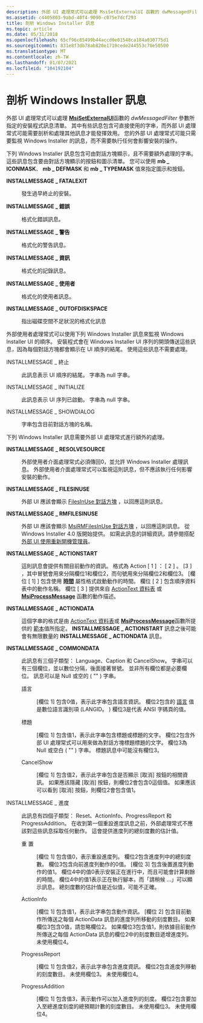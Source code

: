 ```yaml
---
description: 外部 UI 處理常式可以處理 MsiSetExternalUI 函數的 dwMessagedFilter 參數所指定的安裝程式訊息清單。
ms.assetid: c4405803-9abd-40f4-9090-c075e7dcf293
title: 剖析 Windows Installer 訊息
ms.topic: article
ms.date: 05/31/2018
ms.openlocfilehash: 65cf96c85499b44accd0e01548ca184a030775d1
ms.sourcegitcommit: 831e8f3db78ab820e1710cede244553c70e50500
ms.translationtype: MT
ms.contentlocale: zh-TW
ms.lasthandoff: 01/07/2021
ms.locfileid: "104192104"
---
```

# <a name="parsing-windows-installer-messages"></a>剖析 Windows Installer 訊息

外部 UI 處理常式可以處理 [**MsiSetExternalUI**](/windows/desktop/api/Msi/nf-msi-msisetexternaluia)函數的 *dwMessagedFilter* 參數所指定的安裝程式訊息清單。 其中有些訊息包含可直接使用的字串，而外部 UI 處理常式可能需要剖析和處理其他訊息才能發揮效用。 您的外部 UI 處理常式可能只需要監視 Windows Installer 的訊息，而不需要執行任何會影響安裝的操作。

下列 Windows Installer 訊息包含可由對話方塊顯示，且不需要額外處理的字串。 這些訊息包含要由對話方塊顯示的按鈕和圖示清單。 您可以使用 **mb \_ ICONMASK**、 **mb \_ DEFMASK** 和 **mb \_ TYPEMASK** 值來指定圖示和按鈕。

<dl> <dt>

<span id="INSTALLMESSAGE_FATALEXIT"></span><span id="installmessage_fatalexit"></span>**INSTALLMESSAGE \_ FATALEXIT**
</dt> <dd>

發生過早終止的安裝。

</dd> <dt>

<span id="INSTALLMESSAGE_ERROR"></span><span id="installmessage_error"></span>**INSTALLMESSAGE \_ 錯誤**
</dt> <dd>

格式化錯誤訊息。

</dd> <dt>

<span id="INSTALLMESSAGE_WARNING"></span><span id="installmessage_warning"></span>**INSTALLMESSAGE \_ 警告**
</dt> <dd>

格式化的警告訊息。

</dd> <dt>

<span id="INSTALLMESSAGE_INFO"></span><span id="installmessage_info"></span>**INSTALLMESSAGE \_ 資訊**
</dt> <dd>

格式化的記錄訊息。

</dd> <dt>

<span id="INSTALLMESSAGE_USER"></span><span id="installmessage_user"></span>**INSTALLMESSAGE \_ 使用者**
</dt> <dd>

格式化的使用者訊息。

</dd> <dt>

<span id="INSTALLMESSAGE_OUTOFDISKSPACE"></span><span id="installmessage_outofdiskspace"></span>**INSTALLMESSAGE \_ OUTOFDISKSPACE**
</dt> <dd>

指出磁碟空間不足狀況的格式化訊息

</dd> </dl>

外部使用者處理常式可以使用下列 Windows Installer 訊息來監視 Windows Installer UI 的順序。 安裝程式會在 Windows Installer UI 序列的開頭傳送這些訊息，因為每個對話方塊都會顯示在 UI 順序的結尾。 使用這些訊息不需要處理。

<dl> <dt>

<span id="INSTALLMESSAGE_TERMINATE"></span><span id="installmessage_terminate"></span>INSTALLMESSAGE \_ 終止
</dt> <dd>

此訊息表示 UI 順序的結尾。 字串為 null 字串。

</dd> <dt>

<span id="INSTALLMESSAGE_INITIALIZE"></span><span id="installmessage_initialize"></span>INSTALLMESSAGE \_ INITIALIZE
</dt> <dd>

此訊息表示 UI 序列已啟動。 字串為 null 字串。

</dd> <dt>

<span id="INSTALLMESSAGE_SHOWDIALOG"></span><span id="installmessage_showdialog"></span>INSTALLMESSAGE \_ SHOWDIALOG
</dt> <dd>

字串包含目前對話方塊的名稱。

</dd> </dl>

下列 Windows Installer 訊息需要外部 UI 處理常式進行額外的處理。

<dl> <dt>

<span id="INSTALLMESSAGE_RESOLVESOURCE"></span><span id="installmessage_resolvesource"></span>**INSTALLMESSAGE \_ RESOLVESOURCE**
</dt> <dd>

外部使用者介面處理常式必須傳回0，並允許 Windows Installer 處理訊息。 外部使用者介面處理常式可以監視這則訊息，但不應該執行任何影響安裝的動作。

</dd> <dt>

<span id="INSTALLMESSAGE_FILESINUSE"></span><span id="installmessage_filesinuse"></span>**INSTALLMESSAGE \_ FILESINUSE**
</dt> <dd>

外部 UI 應該會顯示 [FilesInUse 對話方塊](filesinuse-dialog.md) ，以回應這則訊息。

</dd> <dt>

<span id="INSTALLMESSAGE_RMFILESINUSE"></span><span id="installmessage_rmfilesinuse"></span>**INSTALLMESSAGE \_ RMFILESINUSE**
</dt> <dd>

外部 UI 應該會顯示 [MsiRMFilesInUse 對話方塊](msirmfilesinuse-dialog.md) ，以回應這則訊息。 從 Windows Installer 4.0 版開始提供。 如需此訊息的詳細資訊，請參閱搭配 [外部 UI 使用重新開機管理員](using-restart-manager-with-an-external-ui-.md)。

</dd> <dt>

<span id="INSTALLMESSAGE_ACTIONSTART"></span><span id="installmessage_actionstart"></span>**INSTALLMESSAGE \_ ACTIONSTART**
</dt> <dd>

這則訊息會提供有關目前動作的資訊。 格式為 Action \[ 1 \] ： \[ 2 \] 。 \[3 \] ，其中冒號會用來分隔欄位1和欄位2，而句號用來分隔欄位2和欄位3。 [欄位 \[ 1] \] 包含使用 [**時間**](time.md) 屬性格式啟動動作的時間。 欄位 \[ 2 \] 包含順序資料表中的動作名稱。 欄位 \[ 3 \] 提供來自 [ActionText 資料表](actiontext-table.md) 或 [**MsiProcessMessage**](/windows/desktop/api/Msiquery/nf-msiquery-msiprocessmessage) 函數的動作描述。

</dd> <dt>

<span id="INSTALLMESSAGE_ACTIONDATA"></span><span id="installmessage_actiondata"></span>**INSTALLMESSAGE \_ ACTIONDATA**
</dt> <dd>

這個字串的格式是由 [ActionText 資料表](actiontext-table.md)或 [**MsiProcessMessage**](/windows/desktop/api/Msiquery/nf-msiquery-msiprocessmessage)函數所提供的 [範本](template.md)值所指定。 **INSTALLMESSAGE \_ ACTIONSTART** 訊息之後可能會有無限數量的 **INSTALLMESSAGE \_ ACTIONDATA** 訊息。

</dd> <dt>

<span id="INSTALLMESSAGE_COMMONDATA"></span><span id="installmessage_commondata"></span>**INSTALLMESSAGE \_ COMMONDATA**
</dt> <dd>

此訊息有三個子類型： Language、Caption 和 CancelShow。 字串可以有三個欄位，並以數位分隔，後面接著冒號。 並非所有欄位都是必要欄位。 訊息可以是 Null 或空的 ( "" ) 字串。

<dl> <dt>

<span id="Language"></span><span id="language"></span><span id="LANGUAGE"></span>語言
</dt> <dd>

[欄位 1] 包含0值，表示此字串包含語言資訊。 欄位2包含的 [語言](language.md) 值是數位語言識別項 (LANGID。 ) 欄位3是代表 ANSI 字碼頁的值。

</dd> <dt>

<span id="Caption"></span><span id="caption"></span><span id="CAPTION"></span>標題
</dt> <dd>

[欄位 1] 包含值1，表示此字串包含標題或標題的文字。 欄位2包含外部 UI 處理常式可以用來做為對話方塊標題標題的文字。 欄位3為 Null 或空白 ( "" ) 字串。 標題訊息中可能沒有欄位3。

</dd> <dt>

<span id="CancelShow"></span><span id="cancelshow"></span><span id="CANCELSHOW"></span>CancelShow
</dt> <dd>

[欄位 1] 包含值2，表示此字串包含是否顯示 [取消] 按鈕的相關資訊。 如果應該隱藏 [取消] 按鈕，則欄位2會包含0這個值。 如果應該可以看到 [取消] 按鈕，則欄位2會包含值1。

</dd> </dl> </dd> <dt>

<span id="INSTALLMESSAGE_PROGRESS"></span><span id="installmessage_progress"></span>INSTALLMESSAGE \_ 進度
</dt> <dd>

此訊息有四個子類型： Reset、ActionInfo、ProgressReport 和 ProgressAddition。 在收到第一個重設進度訊息之前，外部處理常式不應該對這些訊息採取任何動作。 這會提供進度列的總刻度數的估計值。

<dl> <dt>

<span id="Reset"></span><span id="reset"></span><span id="RESET"></span>重 置
</dt> <dd>

[欄位 1] 包含值0，表示重設進度列。 欄位2包含進度列中的總刻度數。 欄位3包含向前進度列動作的0值。 [欄位 3] 包含後置進度列動作的值1。 欄位4中的值0表示安裝正在進行中，而且可能會計算剩餘的時間。 欄位4中的值1表示正在執行腳本，而「請稍候 ...」可以顯示訊息。 總刻度數的估計值是近似值，可能不正確。

</dd> <dt>

<span id="ActionInfo"></span><span id="actioninfo"></span><span id="ACTIONINFO"></span>ActionInfo
</dt> <dd>

[欄位 1] 包含值1，表示此字串包含動作資訊。 [欄位 2] 包含目前動作所傳送之每個 ActionData 訊息的進度列所移動的刻度數目。 如果欄位3包含0值，請忽略欄位2。 如果欄位3包含值1，則依據目前動作所傳送之每個 ActionData 訊息的欄位2中的刻度數目遞增進度列。 未使用欄位4。

</dd> <dt>

<span id="ProgressReport"></span><span id="progressreport"></span><span id="PROGRESSREPORT"></span>ProgressReport
</dt> <dd>

[欄位 1] 包含值2，表示此字串包含進度資訊。 欄位2包含進度列移動的刻度數目。 未使用欄位3。 未使用欄位4。

</dd> <dt>

<span id="ProgressAddition"></span><span id="progressaddition"></span><span id="PROGRESSADDITION"></span>ProgressAddition
</dt> <dd>

[欄位 1] 包含值3，表示動作可以加入進度列的刻度。 欄位2包含要加入至總進度刻度的總預期計數的刻度數目。 未使用欄位3。 未使用欄位4。

</dd> </dl> </dd> </dl>

 

 



